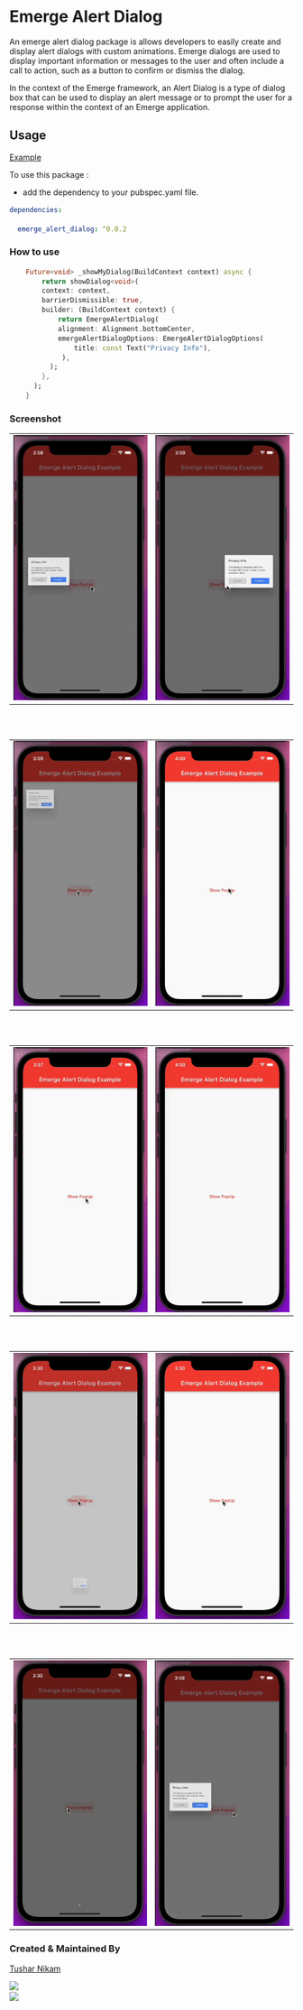 # Emerge Alert Dialog

An emerge alert dialog package is allows developers to easily create and display alert dialogs with custom animations. Emerge dialogs are used to display important information or messages to the user and often include a call to action, such as a button to confirm or dismiss the dialog.

In the context of the Emerge framework, an Alert Dialog is a type of dialog box that can be used to display an alert message or to prompt the user for a response within the context of an Emerge application.


## Usage

[Example](https://github.com/champ96k/emerge_alert_dialog/tree/main/example)

To use this package :

- add the dependency to your pubspec.yaml file.

```yaml
dependencies:

  emerge_alert_dialog: ^0.0.2
```

### How to use

```dart
    Future<void> _showMyDialog(BuildContext context) async {
        return showDialog<void>(
        context: context,
        barrierDismissible: true,
        builder: (BuildContext context) {
            return EmergeAlertDialog(
            alignment: Alignment.bottomCenter,
            emergeAlertDialogOptions: EmergeAlertDialogOptions(
                title: const Text("Privacy Info"),
             ),
          );
        },
      );
    }
```

### Screenshot

<table>
  <tr>
    <td><img src="https://raw.githubusercontent.com/champ96k/emerge_alert_dialog/main/screenshot/screenshot1.gif"></td>
    <td><img src="https://raw.githubusercontent.com/champ96k/emerge_alert_dialog/main/screenshot/screenshot2.gif"></td>
  </tr>
 </table>

<br>
<br>

 <table>
  <tr>
    <td><img src="https://raw.githubusercontent.com/champ96k/emerge_alert_dialog/main/screenshot/screenshot3.gif"></td>
    <td><img src="https://raw.githubusercontent.com/champ96k/emerge_alert_dialog/main/screenshot/screenshot4.gif"></td>
  </tr>
 </table>

<br>
<br>


<table>
  <tr>
    <td><img src="https://raw.githubusercontent.com/champ96k/emerge_alert_dialog/main/screenshot/screenshot5.gif"></td>
    <td><img src="https://raw.githubusercontent.com/champ96k/emerge_alert_dialog/main/screenshot/screenshot6.gif"></td>
  </tr>
 </table>

<br>
<br>

 <table>
  <tr>
    <td><img src="https://raw.githubusercontent.com/champ96k/emerge_alert_dialog/main/screenshot/screenshot7.gif"></td>
    <td><img src="https://raw.githubusercontent.com/champ96k/emerge_alert_dialog/main/screenshot/screenshot8.gif"></td>
  </tr>
 </table>

<br>
<br>

  <table>
  <tr>
    <td><img src="https://raw.githubusercontent.com/champ96k/emerge_alert_dialog/main/screenshot/screenshot9.gif"></td>
    <td><img src="https://raw.githubusercontent.com/champ96k/emerge_alert_dialog/main/screenshot/screenshot1.gif"></td>
  </tr>
 </table>


### Created & Maintained By

[Tushar Nikam](https://champ96k.github.io)

<a href="https://www.twitter.com/champ_96k"><img src="https://img.shields.io/badge/twitter-%231DA1F2.svg?&style=for-the-badge&logo=twitter&logoColor=white" height=25> </a>
<br>
<a href="https://www.linkedin.com/in/tushar-nikam-a29a97131/"><img src="https://img.shields.io/badge/linkedin-%230077B5.svg?&style=for-the-badge&logo=linkedin&logoColor=white" height=25></a>
